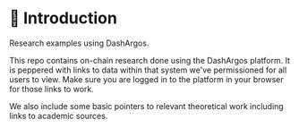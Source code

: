 # 🎯 Introduction

Research examples using DashArgos.

This repo contains on-chain research done using the DashArgos platform.
It is peppered with links to data within that system we've permissioned for all users to view.
Make sure you are logged in to the platform in your browser for those links to work.

We also include some basic pointers to relevant theoretical work including links to academic sources.
